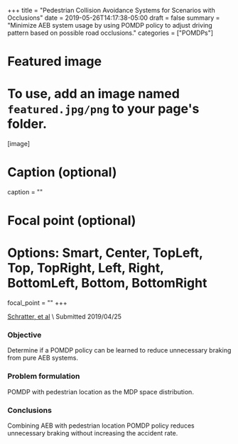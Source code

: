 +++
title = "Pedestrian Collision Avoidance Systems for Scenarios with Occlusions"
date = 2019-05-26T14:17:38-05:00
draft = false
summary = "Minimize AEB system usage by using POMDP policy to adjust driving pattern based on possible road occlusions."
categories = ["POMDPs"]

# Featured image
# To use, add an image named `featured.jpg/png` to your page's folder.
[image]
  # Caption (optional)
  caption = ""

  # Focal point (optional)
  # Options: Smart, Center, TopLeft, Top, TopRight, Left, Right, BottomLeft, Bottom, BottomRight
  focal_point = ""
+++

[Schratter, et al](https://arxiv.org/abs/1904.11566) \\
Submitted 2019/04/25

### Objective
Determine if a POMDP policy can be learned to reduce unnecessary braking from pure AEB systems.

### Problem formulation
POMDP with pedestrian location as the MDP space distribution.

### Conclusions
Combining AEB with pedestrian location POMDP policy reduces unnecessary braking without increasing the accident rate.
